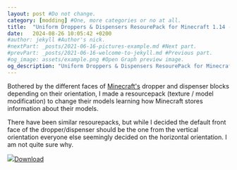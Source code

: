 ```yaml
---
layout: post #Do not change.
category: [modding] #One, more categories or no at all.
title:  "Uniform Droppers & Dispensers ResourePack for Minecraft 1.14 - 1.21"
date:   2024-08-26 10:05:42 +0200
#author: jekyll #Author's nick.
#nextPart: _posts/2021-06-16-pictures-example.md #Next part.
#prevPart: _posts/2021-06-16-welcome-to-jekyll.md #Previous part.
#og_image: assets/example.png #Open Graph preview image.
og_description: "Uniform Droppers & Dispensers ResourePack for Minecraft." #Open Graph description.
---
```


Bothered by the different faces of [Minecraft's](https://minecraft.com) dropper and dispenser blocks depending on their orientation, I made a resourcepack (texture / model modification) to change their models learning how Minecraft stores information about their models.

There have been similar resourepacks, but while I decided the default front face of the dropper/dispenser should be the one from the vertical orientation everyone else seemingly decided on the horizontal orientation. I am not quite sure why.

<div class='sx-button'>
  <a href='https://modrinth.com/resourcepack/uniformdroppers' class='sx-button__content red'>
    <img src='/assets/img/icons/down_arrow.svg'/>Download
  </a>
</div>